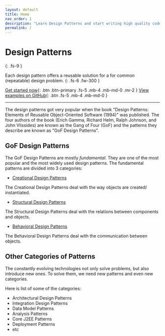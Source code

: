 ```yaml
---
layout: default
title: Home
nav_order: 1
description: "Learn Design Patterns and start writing high quality code"
permalink: /
---
```


# Design Patterns
{: .fs-9 }

Each design pattern offers a reusable solution for a for common (repeatable) design problem. 
{: .fs-6 .fw-300 }

[Get started now](#gof-design-patterns){: .btn .btn-primary .fs-5 .mb-4 .mb-md-0 .mr-2 } [View examples on GitHub](https://github.com/Iretha/ebook-design-patterns){: .btn .fs-5 .mb-4 .mb-md-0 }

---

The design patterns got very popular when the book "Design Patterns: Elements of Reusable Object-Oriented Software (1994)" was published. 
The four authors of the book (Erich Gamma, Richard Helm, Ralph Johnson, and John Vlissides) are known as the Gang of Four (GoF) 
and the patterns they describe are known as "GoF Design Patterns". 

## GoF Design Patterns
The GoF Design Patterns are mostly *fundamental*. They are one of the most popular and the most widely used design patterns. 
The fundamental patterns are divided into 3 categories:

* [Creational Design Patterns](/design-patterns/creational)

The Creational Design Patterns deal with the way objects are created/ instantiated. 

* [Structural Design Patterns](/design-patterns/structural)

The Structural Design Patterns deal with the relations between components and objects. 

* [Behavioral Design Patterns](/design-patterns/behavioral)

The Behavioral Design Patterns deal with the communication between objects.

## Other Categories of Patterns
The constantly evolving technologies not only solve problems, but also introduce new ones.
To solve them, we need new patterns and even new categories.

Here is list of some of the categories:
* Architectural Design Patterns
* Integration Design Patterns
* Data Model Patterns
* Analysis Patterns
* Core J2EE Patterns
* Deployment Patterns
* etc

